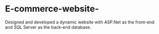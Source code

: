 # E-commerce-website-
Designed and developed a dynamic website with ASP.Net as the front-end and SQL Server as the back-end database.
